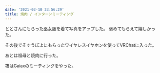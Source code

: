 ```yaml
---
date: '2021-03-10 23:56:29'
title: 焼肉 / インターンミーティング
---
```


ととさんにもらった巫女服を着て写真をアップした。
褒めてもらえて嬉しかった。

その後でそすうぽよにもらったワイヤレスイヤホンを使ってVRChatに入った。

あとは祖母と焼肉に行った。

夜はGaiaxのミーティングをやった。